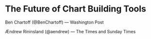 
# The Future of Chart Building Tools

Ben Chartoff (@BenChartoff) — Washington Post

Ændrew Rininsland  (@aendrew) — The Times and Sunday Times



[1]: http://www.github.com/times/axisJS
[2]: http://www.github.com/times/Axis
